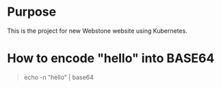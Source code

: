 # Purpose

This is the project for new Webstone website using Kubernetes.

# How to encode "hello" into BASE64

> echo -n "hello" | base64
